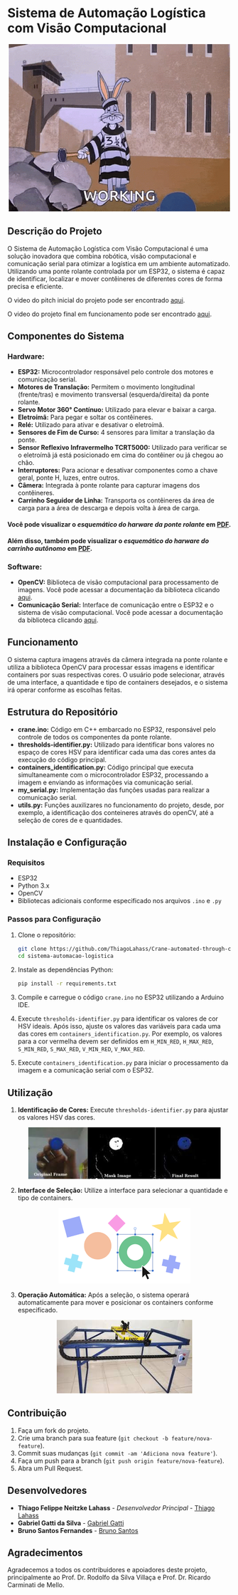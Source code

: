 # Sistema de Automação Logística com Visão Computacional

<!--
Vídeo da ponte em funcionamento
-->
<p align="center">
  <img src="media/working.gif" />
</p>

## Descrição do Projeto

O Sistema de Automação Logística com Visão Computacional é uma solução inovadora que combina robótica, visão computacional e comunicação serial para otimizar a logística em um ambiente automatizado. Utilizando uma ponte rolante controlada por um ESP32, o sistema é capaz de identificar, localizar e mover contêineres de diferentes cores de forma precisa e eficiente.

O video do pitch inicial do projeto pode ser encontrado [aqui](https://youtu.be/iw18S4EYCus?si=bXUdSKVfdXWQbk5L).

O video do projeto final em funcionamento pode ser encontrado [aqui](/media/under_development.gif).

## Componentes do Sistema

### Hardware:
   - **ESP32:** Microcontrolador responsável pelo controle dos motores e comunicação serial.
   - **Motores de Translação:** Permitem o movimento longitudinal (frente/tras) e movimento transversal (esquerda/direita) da ponte rolante.
   - **Servo Motor 360° Contínuo:** Utilizado para elevar e baixar a carga.
   - **Eletroímã:** Para pegar e soltar os contêineres.
   - **Relé:** Utilizado para ativar e desativar o eletroímã.
   - **Sensores de Fim de Curso:** 4 sensores para limitar a translação da ponte.
   - **Sensor Reflexivo Infravermelho TCRT5000:** Utilizado para verificar se o eletroímã já está posicionado em cima do contêiner ou já chegou ao chão.
   - **Interruptores:** Para acionar e desativar componentes como a chave geral, ponte H, luzes, entre outros.
   - **Câmera:** Integrada à ponte rolante para capturar imagens dos contêineres.
   - **Carrinho Seguidor de Linha:** Transporta os contêineres da área de carga para a área de descarga e depois volta à área de carga.

#### Você pode visualizar o *esquemático do harware da ponte rolante* em [PDF](doc/Schematic_crane.png).

#### Além disso, também pode visualizar o *esquemático do harware do carrinho autônomo* em [PDF](doc/Schematic_car_linefollower.png).

### Software:
- **OpenCV:** Biblioteca de visão computacional para processamento de imagens. Você pode acessar a documentação da biblioteca clicando [aqui](https://docs.opencv.org/4.x/d1/dfb/intro.html).
- **Comunicação Serial:** Interface de comunicação entre o ESP32 e o sistema de visão computacional. Você pode acessar a documentação da biblioteca clicando [aqui](https://pyserial.readthedocs.io/en/latest/pyserial.html).

## Funcionamento

O sistema captura imagens através da câmera integrada na ponte rolante e utiliza a biblioteca OpenCV para processar essas imagens e identificar containers por suas respectivas cores. O usuário pode selecionar, através de uma interface, a quantidade e tipo de containers desejados, e o sistema irá operar conforme as escolhas feitas.

## Estrutura do Repositório

- **crane.ino:** Código em C++ embarcado no ESP32, responsável pelo controle de todos os componentes da ponte rolante.
- **thresholds-identifier.py:** Utilizado para identificar bons valores no espaço de cores HSV para identificar cada uma das cores antes da execução do código principal.
- **containers_identification.py:** Código principal que executa simultaneamente com o microcontrolador ESP32, processando a imagem e enviando as informações via comunicação serial.
- **my_serial.py:** Implementação das funções usadas para realizar a comunicação serial.
- **utils.py:** Funções auxilizares no funcionamento do projeto, desde, por exemplo, a identificação dos conteineres através do openCV, até a seleção de cores de e quantidades.

## Instalação e Configuração

### Requisitos

- ESP32
- Python 3.x
- OpenCV
- Bibliotecas adicionais conforme especificado nos arquivos `.ino` e `.py`

### Passos para Configuração

1. Clone o repositório:
   ```bash
   git clone https://github.com/ThiagoLahass/Crane-automated-through-computer-vision.git
   cd sistema-automacao-logistica
   ```

2. Instale as dependências Python:
   ```bash
   pip install -r requirements.txt
   ```

3. Compile e carregue o código `crane.ino` no ESP32 utilizando a Arduino IDE.

4. Execute `thresholds-identifier.py` para identificar os valores de cor HSV ideais. Após isso, ajuste os valores das variáveis para cada uma das cores em  `containers_identification.py`. Por exemplo, os valores para a cor vermelha devem ser definidos em `H_MIN_RED`, `H_MAX_RED`, `S_MIN_RED`, `S_MAX_RED`, `V_MIN_RED`, `V_MAX_RED`.

5. Execute `containers_identification.py` para iniciar o processamento da imagem e a comunicação serial com o ESP32.

## Utilização

1. **Identificação de Cores:**
   Execute `thresholds-identifier.py` para ajustar os valores HSV das cores.
    <p align="center">
      <img src="media/thresholds-identifier.jpeg" />
    </p>

2. **Interface de Seleção:**
   Utilize a interface para selecionar a quantidade e tipo de containers.
    <p align="center">
      <img src="media/interface.png" />
    </p>

3. **Operação Automática:**
   Após a seleção, o sistema operará automaticamente para mover e posicionar os containers conforme especificado.
    <p align="center">
      <img src="media/ponte-rolante.jpeg" />
    </p>

## Contribuição

1. Faça um fork do projeto.
2. Crie uma branch para sua feature (`git checkout -b feature/nova-feature`).
3. Commit suas mudanças (`git commit -am 'Adiciona nova feature'`).
4. Faça um push para a branch (`git push origin feature/nova-feature`).
5. Abra um Pull Request.

## Desenvolvedores

- **Thiago Felippe Neitzke Lahass** - *Desenvolvedor Principal* - [Thiago Lahass](https://github.com/ThiagoLahass)
- **Gabriel Gatti da Silva** - [Gabriel Gatti](https://github.com/gabrielgatti7)
- **Bruno Santos Fernandes** - [Bruno Santos](https://github.com/BrunoSantosFF)

## Agradecimentos

Agradecemos a todos os contribuidores e apoiadores deste projeto, principalmente ao Prof. Dr. Rodolfo da Silva Villaça e Prof. Dr. Ricardo Carminati de
Mello.